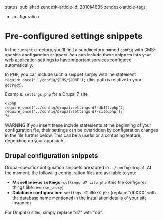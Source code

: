 status: published
zendesk-article-id: 201084635
zendesk-article-tags:
  - configuration

# Pre-configured settings snippets

In the `current` directory, you'll find a subdirectory named `config` with CMS-specific configuration snippets. You can include these snippets into your web application settings to have important services configured automatically.

In PHP, you can include such a snippet simply with the statement `require_once('../config/$CMS/$CONF');` (this path is relative to your `docroot`).

Example: `settings.php` for a Drupal 7 site

    <?php
    require_once('../config/drupal/settings-d7-db123.php');
    require_once('../config/drupal/settings-d7-site.php');
    ?>

<span class="label warning">WARNING</span> If you insert these include statements at the beginning of your configuration file, their settings can be overridden by configuration changes in the file further below. This can be a useful or a confusing feature, depending on your approach.

## Drupal configuration snippets

Drupal-specific configuration snippets are stored in `../config/drupal`. At the moment, the following configuration files are available to you:

* **Miscellaneous settings:** `settings-d7-site.php` (this file configures things like `reverse_proxy`)
* **Database configuration:** `settings-d7-dbXXX.php` (replace "dbXXX" with the database name mentioned in the installation details of your site instance)

For Drupal 6 sites, simply replace "d7" with "d6".
